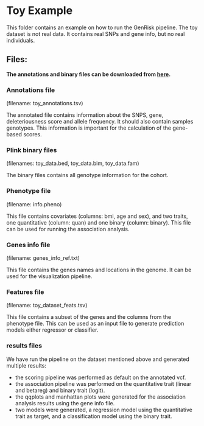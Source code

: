 # Toy Example

This folder contains an example on how to run the GenRisk pipeline.
The toy dataset is not real data. It contains real SNPs and gene info, but no real individuals.

## Files:

**The annotations and binary files can be downloaded from [here]([https://uni-bonn.sciebo.de/s/Ih1Hhrf5ek8u8sa](https://uni-bonn.sciebo.de/s/yGsYnP3JGFBRYPe)).**
### Annotations file
(filename: toy_annotations.tsv)

The annotated file contains information about the SNPS, gene, deleteriousness score and allele frequency.
It should also contain samples genotypes. This information is important for the calculation of the gene-based scores.

### Plink binary files
(filenames: toy_data.bed, toy_data.bim, toy_data.fam)

The binary files contains all genotype information for the cohort.

### Phenotype file
(filename: info.pheno)

This file contains covariates (columns: bmi, age and sex), and two traits, one quantitative (column: quan) and one binary (column: binary).
This file can be used for running the association analysis.

### Genes info file
(filename: genes_info_ref.txt)

This file contains the genes names and locations in the genome. It can be used for the visualization pipeline.

### Features file
(filename: toy_dataset_feats.tsv)

This file contains a subset of the genes and the columns from the phenotype file. This can be used as an input file to generate prediction models either regressor or classifier.

### results files
We have run the pipeline on the dataset mentioned above and generated multiple results:
- the scoring pipeline was performed as default on the annotated vcf.
- the association pipeline was performed on the quantitative trait (linear and betareg) and binary trait (logit).
- the qqplots and manhattan plots were generated for the association analysis results using the gene info file.
- two models were generated, a regression model using the quantitative trait as target, and a classification model using the binary trait.

